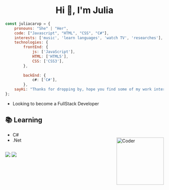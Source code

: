 <h1 align="center">Hi 👋, I'm Julia</h1>

```javascript
const juliacarvp = {
    pronouns: "She" | "Her",
    code: ["Javascript", "HTML", "CSS", "C#"],
    interests: ['music', 'learn languages', 'watch TV', 'researches'],
    technologies: {
        frontEnd: {
            js: ['JavaScript'],
            HTML: ['HTML5'],
            CSS: ['CSS3'],
        },
        
        backEnd: {
            c#: ['C#'],
        },
    sayHi: "Thanks for dropping by, hope you find some of my work interesting."
};
```

- Looking to become a FullStack Developer

## 📚 Learning
- C#
- .Net
  <img align="right" alt="Coder" height="150" src="https://media.tenor.com/5ry-200hErMAAAAd/hacker-hacker-man.gif">
  
##
 
<div> 
  <a href="https://www.instagram.com/jucarvv_/?next=%2F" target="_blank"><img src="https://img.shields.io/badge/-Instagram-%23E4405F?style=for-the-badge&logo=instagram&logoColor=white" target="_blank"></a>
  <a href="https://www.linkedin.com/in/j%C3%BAlia-carvalho-2879a3214/" target="_blank"><img src="https://img.shields.io/badge/-LinkedIn-%230077B5?style=for-the-badge&logo=linkedin&logoColor=white" target="_blank"></a> 
</div>


